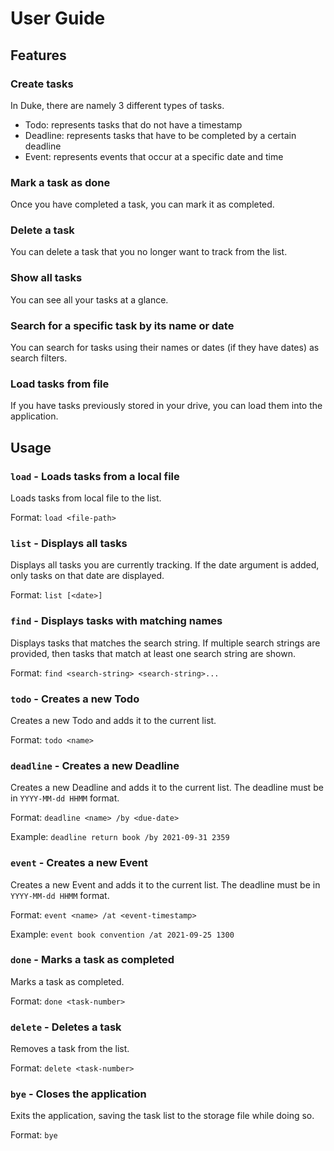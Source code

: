 # User Guide

## Features 

### Create tasks

In Duke, there are namely 3 different types of tasks.
- Todo: represents tasks that do not have a timestamp
- Deadline: represents tasks that have to be completed by a certain deadline
- Event: represents events that occur at a specific date and time

### Mark a task as done

Once you have completed a task, you can mark it as completed.

### Delete a task

You can delete a task that you no longer want to track from the list.

### Show all tasks

You can see all your tasks at a glance.

### Search for a specific task by its name or date

You can search for tasks using their names or dates (if they have dates) as search filters.

### Load tasks from file

If you have tasks previously stored in your drive, you can load them into the application.

## Usage

### `load` - Loads tasks from a local file

Loads tasks from local file to the list.

Format: `load <file-path>`

### `list` - Displays all tasks

Displays all tasks you are currently tracking. If the date argument is added, only tasks on that date are displayed.

Format: `list [<date>]`

### `find` - Displays tasks with matching names

Displays tasks that matches the search string. If multiple search strings are provided, then tasks that match at least one search string are shown.

Format: `find <search-string> <search-string>...`

### `todo` - Creates a new Todo

Creates a new Todo and adds it to the current list.

Format: `todo <name>`

### `deadline` - Creates a new Deadline

Creates a new Deadline and adds it to the current list. The deadline must be in `YYYY-MM-dd HHMM` format.

Format: `deadline <name> /by <due-date>`

Example: `deadline return book /by 2021-09-31 2359`

### `event` - Creates a new Event

Creates a new Event and adds it to the current list. The deadline must be in `YYYY-MM-dd HHMM` format.

Format: `event <name> /at <event-timestamp>`

Example: `event book convention /at 2021-09-25 1300`

### `done` - Marks a task as completed

Marks a task as completed.

Format: `done <task-number>`

### `delete` - Deletes a task

Removes a task from the list.

Format: `delete <task-number>`

### `bye` - Closes the application

Exits the application, saving the task list to the storage file while doing so.

Format: `bye`
